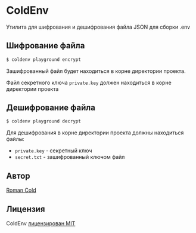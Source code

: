 # ColdEnv

Утилита для шифрования и дешифрования файла JSON для сборки .env

## Шифрование файла
```bash
$ coldenv playground encrypt
```
Зашифрованный файл будет находиться в корне директории проекта.

Файл секретного ключа ``private.key`` должен находиться в корне директории проекта

## Дешифрование файла
```bash
$ coldenv playground decrypt
```
Для дешифрования в корне директории проекта должны находиться файлы:

- ``private.key`` - секретный ключ
- ``secret.txt`` - зашифрованный ключом файл

## Автор

[Roman Cold](https://github.com/Cold927)

## Лицензия

ColdEnv [лицензирован MIT](LICENSE)